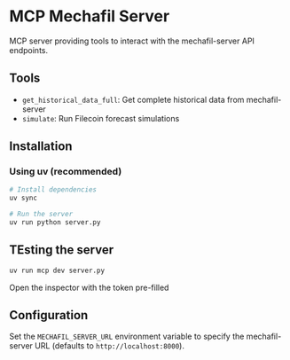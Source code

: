 # MCP Mechafil Server

MCP server providing tools to interact with the mechafil-server API endpoints.

## Tools

- `get_historical_data_full`: Get complete historical data from mechafil-server
- `simulate`: Run Filecoin forecast simulations

## Installation

### Using uv (recommended)

```bash
# Install dependencies
uv sync

# Run the server
uv run python server.py
```

## TEsting the server
```bash
uv run mcp dev server.py 
```
Open the inspector with the token pre-filled


## Configuration

Set the `MECHAFIL_SERVER_URL` environment variable to specify the mechafil-server URL (defaults to `http://localhost:8000`).